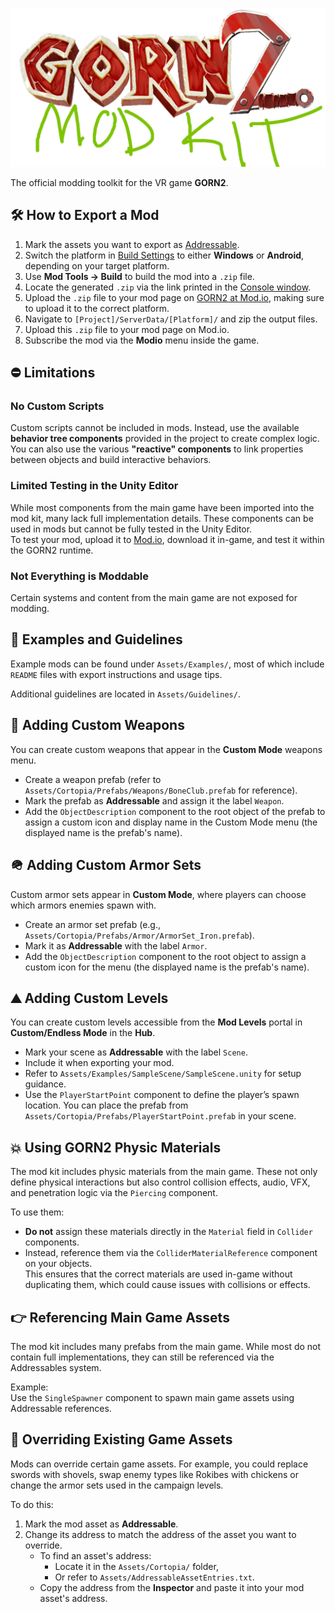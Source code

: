 ![](Documentation/Resources/GORN2ModKitLogo.png)

The official modding toolkit for the VR game **GORN2**.

## 🛠️ How to Export a Mod  
1. Mark the assets you want to export as [Addressable](https://docs.unity3d.com/Packages/com.unity.addressables@1.22/manual/get-started-make-addressable.html).
2. Switch the platform in [Build Settings](https://docs.unity3d.com/2022.3/Documentation/Manual/BuildSettings.html) to either **Windows** or **Android**, depending on your target platform.
3. Use **Mod Tools → Build** to build the mod into a `.zip` file.
4. Locate the generated `.zip` via the link printed in the [Console window](https://docs.unity3d.com/2022.3/Documentation/Manual/Console.html).
5. Upload the `.zip` file to your mod page on [GORN2 at Mod.io](https://mod.io/g/gorn-2), making sure to upload it to the correct platform.
6. Navigate to `[Project]/ServerData/[Platform]/` and zip the output files.
7. Upload this `.zip` file to your mod page on Mod.io.
8. Subscribe the mod via the **Modio** menu inside the game.

## ⛔ Limitations

### No Custom Scripts  
Custom scripts cannot be included in mods. Instead, use the available **behavior tree components** provided in the project to create complex logic. You can also use the various **"reactive" components** to link properties between objects and build interactive behaviors.

### Limited Testing in the Unity Editor  
While most components from the main game have been imported into the mod kit, many lack full implementation details. These components can be used in mods but cannot be fully tested in the Unity Editor.  
To test your mod, upload it to [Mod.io](https://mod.io/g/gorn-2), download it in-game, and test it within the GORN2 runtime.

### Not Everything is Moddable  
Certain systems and content from the main game are not exposed for modding.

## 📂 Examples and Guidelines  
Example mods can be found under `Assets/Examples/`, most of which include `README` files with export instructions and usage tips.

Additional guidelines are located in `Assets/Guidelines/`.

## 🔪 Adding Custom Weapons  
You can create custom weapons that appear in the **Custom Mode** weapons menu.

- Create a weapon prefab (refer to `Assets/Cortopia/Prefabs/Weapons/BoneClub.prefab` for reference).
- Mark the prefab as **Addressable** and assign it the label `Weapon`.
- Add the `ObjectDescription` component to the root object of the prefab to assign a custom icon and display name in the Custom Mode menu (the displayed name is the prefab's name).

## 🪖 Adding Custom Armor Sets  
Custom armor sets appear in **Custom Mode**, where players can choose which armors enemies spawn with.

- Create an armor set prefab (e.g., `Assets/Cortopia/Prefabs/Armor/ArmorSet_Iron.prefab`).
- Mark it as **Addressable** with the label `Armor`.
- Add the `ObjectDescription` component to the root object to assign a custom icon for the menu (the displayed name is the prefab's name).

## ⛰️ Adding Custom Levels  
You can create custom levels accessible from the **Mod Levels** portal in **Custom/Endless Mode** in the **Hub**.

- Mark your scene as **Addressable** with the label `Scene`.
- Include it when exporting your mod.
- Refer to `Assets/Examples/SampleScene/SampleScene.unity` for setup guidance.
- Use the `PlayerStartPoint` component to define the player’s spawn location. You can place the prefab from `Assets/Cortopia/Prefabs/PlayerStartPoint.prefab` in your scene.

## 💥 Using GORN2 Physic Materials  
The mod kit includes physic materials from the main game. These not only define physical interactions but also control collision effects, audio, VFX, and penetration logic via the `Piercing` component.

To use them:

- **Do not** assign these materials directly in the `Material` field in `Collider` components.
- Instead, reference them via the `ColliderMaterialReference` component on your objects.  
This ensures that the correct materials are used in-game without duplicating them, which could cause issues with collisions or effects.

## 👉 Referencing Main Game Assets  
The mod kit includes many prefabs from the main game. While most do not contain full implementations, they can still be referenced via the Addressables system.

Example:  
Use the `SingleSpawner` component to spawn main game assets using Addressable references.

## 🔀 Overriding Existing Game Assets  
Mods can override certain game assets. For example, you could replace swords with shovels, swap enemy types like Rokibes with chickens or change the armor sets used in the campaign levels.

To do this:

1. Mark the mod asset as **Addressable**.
2. Change its address to match the address of the asset you want to override.
   - To find an asset's address:  
     - Locate it in the `Assets/Cortopia/` folder,  
     - Or refer to `Assets/AddressableAssetEntries.txt`.
   - Copy the address from the **Inspector** and paste it into your mod asset's address.
